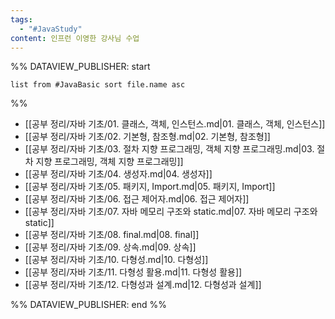 ```yaml
---
tags:
  - "#JavaStudy"
content: 인프런 이영한 강사님 수업
---
```



%% DATAVIEW_PUBLISHER: start
```dataview
list from #JavaBasic sort file.name asc
```
%%

- [[공부 정리/자바 기초/01. 클래스, 객체, 인스턴스.md|01. 클래스, 객체, 인스턴스]]
- [[공부 정리/자바 기초/02. 기본형, 참조형.md|02. 기본형, 참조형]]
- [[공부 정리/자바 기초/03. 절차 지향 프로그래밍, 객체 지향 프로그래밍.md|03. 절차 지향 프로그래밍, 객체 지향 프로그래밍]]
- [[공부 정리/자바 기초/04. 생성자.md|04. 생성자]]
- [[공부 정리/자바 기초/05. 패키지, Import.md|05. 패키지, Import]]
- [[공부 정리/자바 기초/06. 접근 제어자.md|06. 접근 제어자]]
- [[공부 정리/자바 기초/07. 자바 메모리 구조와 static.md|07. 자바 메모리 구조와 static]]
- [[공부 정리/자바 기초/08. final.md|08. final]]
- [[공부 정리/자바 기초/09. 상속.md|09. 상속]]
- [[공부 정리/자바 기초/10. 다형성.md|10. 다형성]]
- [[공부 정리/자바 기초/11. 다형성 활용.md|11. 다형성 활용]]
- [[공부 정리/자바 기초/12. 다형성과 설계.md|12. 다형성과 설계]]

%% DATAVIEW_PUBLISHER: end %%